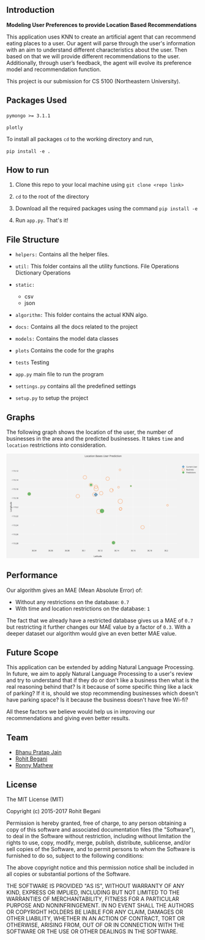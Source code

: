 ## Introduction

**Modeling User Preferences to provide Location Based Recommendations**

This application uses KNN to create an artificial agent that can recommend eating places to a user. Our agent will parse through the user's information with an aim to understand different characteristics about the user. Then based on that we will provide different recommendations to the user. Additionally, through user’s feedback, the agent will evolve its preference model and recommendation function. 

This project is our submission for CS 5100 (Northeastern University).

## Packages Used

`pymongo >= 3.1.1`

`plotly`

To install all packages `cd` to the working directory and run, 

`pip install -e .`

## How to run

1. Clone this repo to your local machine using `git clone <repo link>`

2. `cd` to the root of the directory

3. Download all the required packages using the command `pip install -e`

4. Run `app.py`. That's it!

## File Structure
    
- `helpers:`
    Contains all the helper files.

- `util:`
    This folder contains all the utility functions.
    File Operations
    Dictionary Operations
    
- `static:`
    - csv
    - json
    
- `algorithm:`
    This folder contains the actual KNN algo.

- `docs:`
    Contains all the docs related to the project
    
- `models:`
    Contains the model data classes

- `plots`
    Contains the code for the graphs

- `tests`
    Testing

- `app.py` main file to run the program

- `settings.py` contains all the predefined settings

- `setup.py` to setup the project

## Graphs

The following graph shows the location of the user, the number of businesses in the area and the predicted businesses.
It takes `time` and `location` restrictions into consideration.

![Graph showing all the information](https://github.com/rohitbegani/FAIproject-CS5100/blob/master/docs/images/full-better-image.png)

## Performance

Our algorithm gives an MAE (Mean Absolute Error) of:

- Without any restrictions on the database: `0.7`
- With time and location restrictions on the database: `1`

The fact that we already have a restricted database gives us a MAE of `0.7` but restricting it further changes our MAE value by a factor of `0.3`. With a deeper dataset our algorithm would give an even better MAE value. 
    

## Future Scope

This application can be extended by adding Natural Language Processing. In future, we aim to apply Natural Language Processing to a user's review and try to understand that if they do or don't like a business then what is the real reasoning behind that? Is it because of some specific thing like a lack of parking? If it is, should we stop recommending businesses which doesn't have parking space? Is it because the business doesn't have free Wi-fi?

All these factors we believe would help us in improving our recommendations and giving even better results.

## Team

* [Bhanu Pratap Jain](http://github.com/bhanupratapjain)
* [Rohit Begani](https://github.com/rohitbegani)
* [Ronny Mathew](http://github.com/ronnygeo)

## License

The MIT License (MIT)

Copyright (c) 2015-2017 Rohit Begani

Permission is hereby granted, free of charge, to any person obtaining a copy of this software and associated documentation files (the "Software"), to deal in the Software without restriction, including without limitation the rights to use, copy, modify, merge, publish, distribute, sublicense, and/or sell copies of the Software, and to permit persons to whom the Software is furnished to do so, subject to the following conditions:

The above copyright notice and this permission notice shall be included in all copies or substantial portions of the Software.

THE SOFTWARE IS PROVIDED "AS IS", WITHOUT WARRANTY OF ANY KIND, EXPRESS OR IMPLIED, INCLUDING BUT NOT LIMITED TO THE WARRANTIES OF MERCHANTABILITY, FITNESS FOR A PARTICULAR PURPOSE AND NONINFRINGEMENT. IN NO EVENT SHALL THE AUTHORS OR COPYRIGHT HOLDERS BE LIABLE FOR ANY CLAIM, DAMAGES OR OTHER LIABILITY, WHETHER IN AN ACTION OF CONTRACT, TORT OR OTHERWISE, ARISING FROM, OUT OF OR IN CONNECTION WITH THE SOFTWARE OR THE USE OR OTHER DEALINGS IN THE SOFTWARE.
